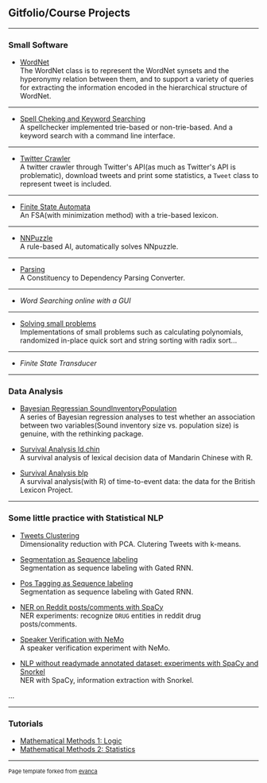 ## Gitfolio/Course Projects

---

### Small Software

- [WordNet](https://github.com/JINHXu/WordNet)<br>
The WordNet class is to represent the WordNet synsets and the hyperonymy relation between them, and to support a variety of queries for extracting the information encoded in the hierarchical structure of WordNet.
<!--
<img src="images/dog_horse-graph.png?raw=true"/>
-->


---
- [Spell Cheking and Keyword Searching](https://github.com/JINHXu/spellchecker)<br>
A spellchecker implemented trie-based or non-trie-based. And a keyword search with a command line interface.
<!--
<img src="images/standard_trie.png?raw=true"/>
-->

---
- [Twitter Crawler](https://github.com/JINHXu/TwitterCrawler)<br>
A twitter crawler through Twitter's API(as much as Twitter's API is problematic), download tweets and print some statistics, a `Tweet` class to represent tweet is included.


---
- [Finite State Automata](https://github.com/JINHXu/FSA)<br>
An FSA(with minimization method) with a trie-based lexicon.
<!--
<img src="images/minimized.png?raw=true"/>
-->



---
- [NNPuzzle](https://github.com/JINHXu/NNpuzzle)<br>
A rule-based AI, automatically solves NNpuzzle.
<!--
<img src="images/145px-15-puzzle_magical.svg.png?raw=true"/>
-->



---
- [Parsing](https://github.com/JINHXu/Cons2DepConv)<br>
A Constituency to Dependency Parsing Converter.
<!--
<img src="images/altenheim-tree-dep-auto.png?raw=true"/>
-->

---

- _Word Searching online with a GUI_

<!--
- [Word Searching online with a GUI](https://github.com/JINHXu/WordSearcherNGUI)
<!--
<img src="images/dummy_thumbnail.jpg?raw=true"/>
-->

---
- [Solving small problems](https://github.com/JINHXu/problemsolving)<br>
Implementations of small problems such as calculating polynomials, randomized in-place quick sort and string sorting with radix sort...



---
- _Finite State Transducer_

---
### Data Analysis

- [Bayesian Regressian SoundInventoryPopulation](https://github.com/JINHXu/soundInventoryPopulation)<br>
A series of Bayesian regression analyses to test whether an association between two variables(Sound inventory size vs. population size) is genuine, with the rethinking package.

- [Survival Analysis ld.chin](https://github.com/JINHXu/ld.chin_t2e)<br>
A survival analysis of lexical decision data of Mandarin Chinese with R.

- [Survival Analysis blp](https://github.com/JINHXu/blp_t2e)<br>
A survival analysis(with R) of time-to-event data: the data for the British Lexicon Project.


---


### Some little practice with Statistical NLP

- [Tweets Clustering](https://github.com/JINHXu/AA_unsupervised)<br>
Dimensionality reduction with PCA. Clutering Tweets with k-means. <br>
<!--
<img src="images/dog_horse-graph.png?raw=true"/>
-->

- [Segmentation as Sequence labeling](https://github.com/JINHXu/segmentation)<br>
Segmentation as sequence labeling with Gated RNN. <br>
<!--
<img src="images/dog_horse-graph.png?raw=true"/>
-->

- [Pos Tagging as Sequence labeling](https://github.com/JINHXu/posTagging)<br>
Segmentation as sequence labeling with Gated RNN. <br>
<!--
<img src="images/dog_horse-graph.png?raw=true"/>
-->

- [NER on Reddit posts/comments with SpaCy](https://github.com/JINHXu/NER-reddit-spc)<br>
 NER experiments: recognize `DRUG` entities in reddit drug posts/comments.<br>
<!--
<img src="images/dog_horse-graph.png?raw=true"/>
-->

- [Speaker Verification with NeMo](https://github.com/JINHXu/speaker-verification)<br>
A speaker verification experiment with NeMo. <br>
<!--
<img src="images/dog_horse-graph.png?raw=true"/>
-->

- [NLP without readymade annotated dataset: experiments with SpaCy and Snorkel](https://github.com/JINHXu/NLP-experiments)<br>
NER with SpaCy, information extraction with Snorkel.<br>
<!--
<img src="images/dog_horse-graph.png?raw=true"/>
-->

...

---

### Tutorials

- [Mathematical Methods 1: Logic](https://github.com/JINHXu/Mathematical-Methods-I-WS1920-Tutorial.github.io/blob/master/README.md)
- [Mathematical Methods 2: Statistics](https://moodle.zdv.uni-tuebingen.de/course/view.php?id=820#section-2)



---

<p style="font-size:11px">Page template forked from <a href="https://github.com/evanca/quick-portfolio">evanca</a></p>
<!-- Remove above link if you don't want to attibute -->
